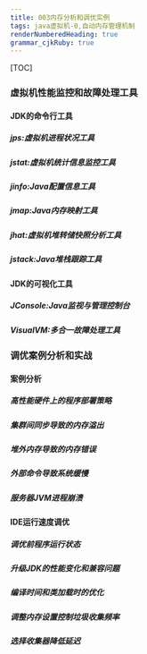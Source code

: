 ```yaml
---
title: 003内存分析和调优实例
tags: java虚拟机-0,自动内存管理机制
renderNumberedHeading: true
grammar_cjkRuby: true
---
```

[TOC]
### 虚拟机性能监控和故障处理工具
#### JDK的命令行工具
##### jps:虚拟机进程状况工具
##### jstat:虚拟机统计信息监控工具
##### jinfo:Java配置信息工具
##### jmap:Java内存映射工具
##### jhat:虚拟机堆转储快照分析工具
##### jstack:Java堆栈跟踪工具
#### JDK的可视化工具
##### JConsole:Java监视与管理控制台
##### VisualVM:多合一故障处理工具
### 调优案例分析和实战
#### 案例分析
##### 高性能硬件上的程序部署策略
##### 集群间同步导致的内存溢出
##### 堆外内存导致的内存错误
##### 外部命令导致系统缓慢
##### 服务器JVM进程崩溃
#### IDE运行速度调优
##### 调优前程序运行状态
##### 升级JDK的性能变化和兼容问题
##### 编译时间和类加载时的优化
##### 调整内存设置控制垃圾收集频率
##### 选择收集器降低延迟
